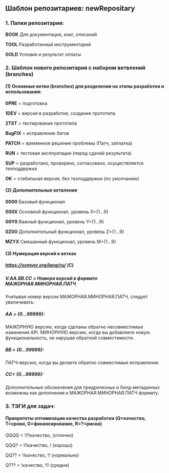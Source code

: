 ## Шаблон репозитариев: newRepositary
### 1. Папки репозитария:
**BOOK** Для документации, книг, описаний

**TOOL** Разработанный инструментарий

**GOLD** Условия и результат оплаты

### 2. Шаблон нового репозитария с набором ветвлений (branches)
#### (1) Основные ветви (branches) для разделения на этапы разработки и использования:
**0PRE** = подготовка

**1DEV** = версия в разработке, создание прототипа

**2TST** = тестирование прототипа

**BugFIX** = исправление багов

**PATCH** = временное решение проблемы (Патч, заплатка)

**RUN** = тестовая эксплуатации (перед сдачей результата)

**SUP** = разработано, проверено, согласовано, осуществляется техподдержка

**OK** = стабильная версия, без техподдержки (по умолчанию)

#### (2) Дополнительные ветвления
**0000** Базовый функционал

**000X** Основной функционал, уровень X={1...9}

**00Y0** Важный функционал, уровень Y={1...9}

**0Z00** Дополнительный функционал, уровень Z={1...9}

**MZYX** Смешанный функционал, уровень M={1...9}

#### (3) Нумерация версий в ветках
##### https://semver.org/lang/ru/ (С)
##### V.AA.BB.CC = Номера версий в формате МАЖОРНАЯ.МИНОРНАЯ.ПАТЧ
Учитывая номер версии МАЖОРНАЯ.МИНОРНАЯ.ПАТЧ, следует увеличивать:
##### AA = {0...99999}:
МАЖОРНУЮ версию, когда сделаны обратно несовместимые изменения API.
МИНОРНУЮ версию, когда вы добавляете новую функциональность, не нарушая обратной совместимости.
##### BB = {0...99999}:
ПАТЧ-версию, когда вы делаете обратно совместимые исправления.
##### CC= {0...99999}:
Дополнительные обозначения для предрелизных и билд-метаданных возможны как дополнения к МАЖОРНАЯ.МИНОРНАЯ.ПАТЧ формату.


### 3. ТЭГИ для задач:
#### Приоритеты оптимизации качества разработки (Q=качество, T=сроки, G=финансирование, R=?=риски)
QQQQ = !!!!качество,  (отлично)

QQQ? = !!!качество, ! (хорошо)

QQ?? = !!качество, !! (нормально)

Q??? = !качество, !!! (средне)

